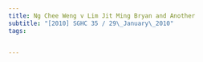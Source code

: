 ```yaml
---
title: Ng Chee Weng v Lim Jit Ming Bryan and Another 
subtitle: "[2010] SGHC 35 / 29\_January\_2010"
tags:


---
```


